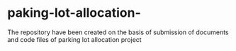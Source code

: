 # paking-lot-allocation-
The repository have been created on the basis of submission of documents and code files of parking lot allocation project 
